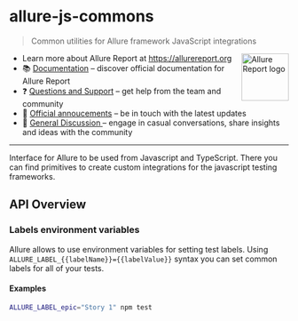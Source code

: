 # allure-js-commons

> Common utilities for Allure framework JavaScript integrations

[<img src="https://allurereport.org/public/img/allure-report.svg" height="85px" alt="Allure Report logo" align="right" />](https://allurereport.org "Allure Report")

- Learn more about Allure Report at https://allurereport.org
- 📚 [Documentation](https://allurereport.org/docs/) – discover official documentation for Allure Report
- ❓ [Questions and Support](https://github.com/orgs/allure-framework/discussions/categories/questions-support) – get help from the team and community
- 📢 [Official annoucements](https://github.com/orgs/allure-framework/discussions/categories/announcements) – be in touch with the latest updates
- 💬 [General Discussion ](https://github.com/orgs/allure-framework/discussions/categories/general-discussion) – engage in casual conversations, share insights and ideas with the community

---

Interface for Allure to be used from Javascript and TypeScript.
There you can find primitives to create custom integrations for the javascript testing frameworks.

## API Overview

### Labels environment variables

Allure allows to use environment variables for setting test labels.
Using `ALLURE_LABEL_{{labelName}}={{labelValue}}` syntax you can set common labels for all of your tests.

#### Examples

```bash
ALLURE_LABEL_epic="Story 1" npm test
```
